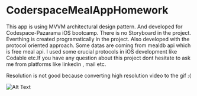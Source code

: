 # CoderspaceMealAppHomework

This app is using MVVM architectural design pattern. And developed for Codespace-Pazarama iOS bootcamp.
There is no Storyboard in the project. Everthing is created programatically in the project.
Also developed with the protocol oriented approach. Some datas are coming from mealdb api which
is free meal api. I used some crucial protocols in iOS development like Codable etc.If you have any question 
about this project dont hesitate to ask me from platforms like linkedin , mail etc. 

Resolution is not good because converting high resolution video to the gif :(

![Alt Text](app.gif)
